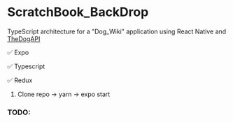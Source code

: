 # ScratchBook_BackDrop

TypeScript architecture for a "Dog_Wiki" application using React Native and <a href="https://thedogapi.com">TheDogAPI</a>

:white_check_mark: Expo

:white_check_mark: Typescript

:white_check_mark: Redux


<ol>
<!--   <li>Go to <a href="https://expo.dev/@denistepp/thecatapi?release-channel=prod">project in Expo</a>. Scan QR and use it.</li> -->
  <li>Clone repo -> yarn -> expo start</li>
</ol>


### TODO:

